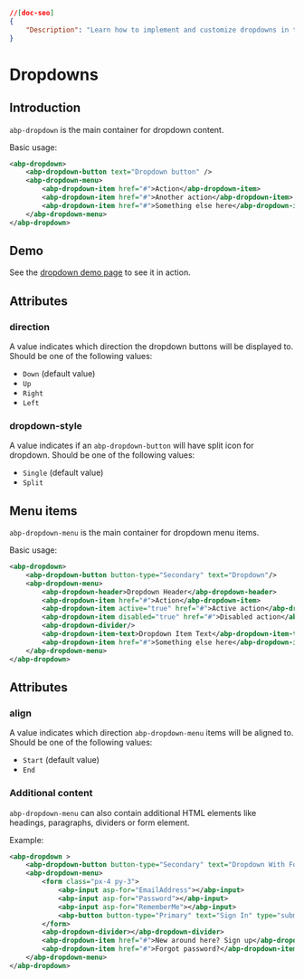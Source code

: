```json
//[doc-seo]
{
    "Description": "Learn how to implement and customize dropdowns in the ABP Framework with easy-to-follow examples and attributes for enhanced user interaction."
}
```

# Dropdowns

## Introduction

`abp-dropdown` is the main container for dropdown content. 

Basic usage:

````xml
<abp-dropdown>
    <abp-dropdown-button text="Dropdown button" />
    <abp-dropdown-menu>
        <abp-dropdown-item href="#">Action</abp-dropdown-item>
        <abp-dropdown-item href="#">Another action</abp-dropdown-item>
        <abp-dropdown-item href="#">Something else here</abp-dropdown-item>
    </abp-dropdown-menu>
</abp-dropdown>
````



## Demo

See the [dropdown demo page](https://bootstrap-taghelpers.abp.io/Components/Dropdowns) to see it in action.

## Attributes

### direction

A value indicates which direction the dropdown buttons will be displayed to. Should be one of the following values:

* `Down` (default value)
* `Up`
* `Right`
* `Left`

### dropdown-style

A value indicates if an `abp-dropdown-button` will have split icon for dropdown. Should be one of the following values:

* `Single` (default value)
* `Split`



## Menu items

`abp-dropdown-menu` is the main container for dropdown menu items. 

Basic usage:

````xml
<abp-dropdown>
    <abp-dropdown-button button-type="Secondary" text="Dropdown"/>
    <abp-dropdown-menu>
        <abp-dropdown-header>Dropdown Header</abp-dropdown-header>
        <abp-dropdown-item href="#">Action</abp-dropdown-item>
        <abp-dropdown-item active="true" href="#">Active action</abp-dropdown-item>
        <abp-dropdown-item disabled="true" href="#">Disabled action</abp-dropdown-item>
        <abp-dropdown-divider/>
        <abp-dropdown-item-text>Dropdown Item Text</abp-dropdown-item-text>
        <abp-dropdown-item href="#">Something else here</abp-dropdown-item>
    </abp-dropdown-menu>
</abp-dropdown>
````

## Attributes

### align

A value indicates which direction `abp-dropdown-menu` items will be aligned to. Should be one of the following values:

* `Start` (default value)
* `End`

### Additional content

`abp-dropdown-menu` can also contain additional HTML elements like headings, paragraphs, dividers or form element.

Example:

````xml
<abp-dropdown >
    <abp-dropdown-button button-type="Secondary" text="Dropdown With Form"/>
    <abp-dropdown-menu>
        <form class="px-4 py-3">
            <abp-input asp-for="EmailAddress"></abp-input>
            <abp-input asp-for="Password"></abp-input>
            <abp-input asp-for="RememberMe"></abp-input>
            <abp-button button-type="Primary" text="Sign In" type="submit" />
        </form>
        <abp-dropdown-divider></abp-dropdown-divider>
        <abp-dropdown-item href="#">New around here? Sign up</abp-dropdown-item>
        <abp-dropdown-item href="#">Forgot password?</abp-dropdown-item>
    </abp-dropdown-menu>
</abp-dropdown>
````
